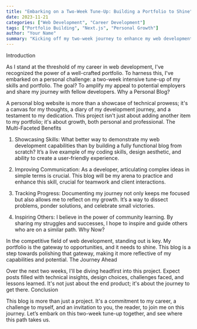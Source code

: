 ```yaml
---
title: "Embarking on a Two-Week Tune-Up: Building a Portfolio to Shine"
date: 2023-11-21
categories: ["Web Development", "Career Development"]
tags: ["Portfolio Building", "Next.js", "Personal Growth"]
author: "Your Name"
summary: "Kicking off my two-week journey to enhance my web development portfolio and skills, sharing insights and progress along the way."
---
```


Introduction

As I stand at the threshold of my career in web development, I've recognized the power of a well-crafted portfolio. To harness this, I've embarked on a personal challenge: a two-week intensive tune-up of my skills and portfolio. The goal? To amplify my appeal to potential employers and share my journey with fellow developers.
Why a Personal Blog?

A personal blog website is more than a showcase of technical prowess; it's a canvas for my thoughts, a diary of my development journey, and a testament to my dedication. This project isn't just about adding another item to my portfolio; it's about growth, both personal and professional.
The Multi-Faceted Benefits

1. Showcasing Skills: What better way to demonstrate my web development capabilities than by building a fully functional blog from scratch? It’s a live example of my coding skills, design aesthetic, and ability to create a user-friendly experience.

2. Improving Communication: As a developer, articulating complex ideas in simple terms is crucial. This blog will be my arena to practice and enhance this skill, crucial for teamwork and client interactions.

3. Tracking Progress: Documenting my journey not only keeps me focused but also allows me to reflect on my growth. It’s a way to dissect problems, ponder solutions, and celebrate small victories.

4. Inspiring Others: I believe in the power of community learning. By sharing my struggles and successes, I hope to inspire and guide others who are on a similar path.
   Why Now?

In the competitive field of web development, standing out is key. My portfolio is the gateway to opportunities, and it needs to shine. This blog is a step towards polishing that gateway, making it more reflective of my capabilities and potential.
The Journey Ahead

Over the next two weeks, I'll be diving headfirst into this project. Expect posts filled with technical insights, design choices, challenges faced, and lessons learned. It's not just about the end product; it's about the journey to get there.
Conclusion

This blog is more than just a project. It's a commitment to my career, a challenge to myself, and an invitation to you, the reader, to join me on this journey. Let’s embark on this two-week tune-up together, and see where this path takes us.
